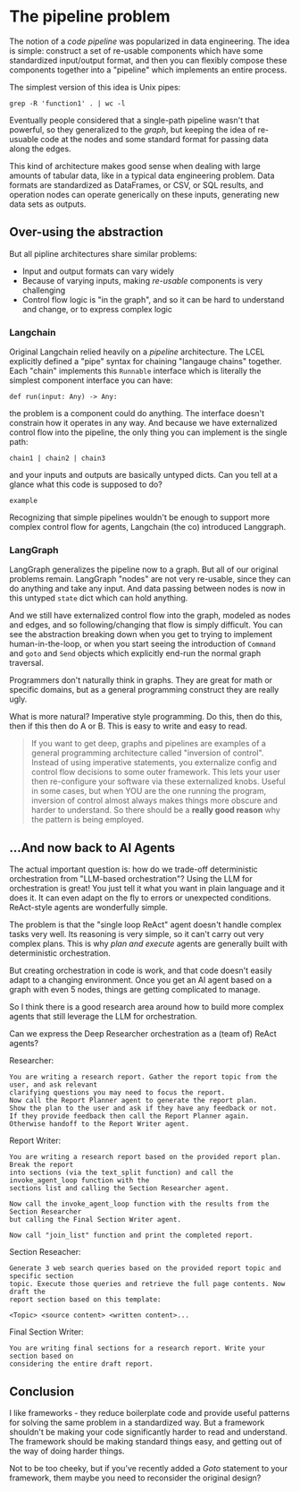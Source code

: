 # The pipeline problem

The notion of a _code pipeline_ was popularized in data engineering. The idea is simple:
construct a set of re-usable components which have some standardized input/output format,
and then you can flexibly compose these components together into a "pipeline" which
implements an entire process.

The simplest version of this idea is Unix pipes:

    grep -R 'function1' . | wc -l

Eventually people considered that a single-path pipeline wasn't that powerful, so
they generalized to the _graph_, but keeping the idea of re-usuable code at the nodes
and some standard format for passing data along the edges.

This kind of architecture makes good sense when dealing with large amounts of tabular
data, like in a typical data engineering problem. Data formats are standardized as
DataFrames, or CSV, or SQL results, and operation nodes can operate generically on
these inputs, generating new data sets as outputs.

## Over-using the abstraction

But all pipline architectures share similar problems:

- Input and output formats can vary widely
- Because of varying inputs, making _re-usable_ components is very challenging
- Control flow logic is "in the graph", and so it can be hard to understand and change,
or to express complex logic

### Langchain

Original Langchain relied heavily on a _pipeline_ architecture. The LCEL explicitly
defined a "pipe" syntax for chaining "langauge chains" together. Each "chain"
implements this `Runnable` interface which is literally the simplest component
interface you can have:

    def run(input: Any) -> Any:

the problem is a component could do anything. The interface doesn't constrain how
it operates in any way. And because we have externalized control flow into the
pipeline, the only thing you can implement is the single path:

    chain1 | chain2 | chain3

and your inputs and outputs are basically untyped dicts. Can you tell at a glance
what this code is supposed to do?

```
example
```

Recognizing that simple pipelines wouldn't be enough to support more complex control
flow for agents, Langchain (the co) introduced Langgraph.

### LangGraph

LangGraph generalizes the pipeline now to a graph. But all of our original problems
remain. LangGraph "nodes" are not very re-usable, since they can do anything and take
any input. And data passing between nodes is now in this untyped `state` dict which
can hold anything.

And we still have externalized control flow into the graph, modeled as nodes and edges,
and so following/changing that flow is simply difficult. You can see the abstraction
breaking down when you get to trying to implement human-in-the-loop, or when you
start seeing the introduction of `Command` and `goto` and `Send` objects which explicitly
end-run the normal graph traversal.

Programmers don't naturally think in graphs. They are great for math or specific domains, but as
a general programming construct they are really ugly.

What is more natural? Imperative style programming. Do this, then do this, then if this
then do A or B. This is easy to write and easy to read. 

> If you want to get deep, graphs and pipelines are examples of a general programming architecture
called "inversion of control". Instead of using imperative statements, you externalize config and
control flow decisions to some outer framework. This lets your user then re-configure your software
via these externalized knobs. Useful in some cases, but when YOU are the one running the program,
inversion of control almost always makes things more obscure and harder to understand. So there should
be a **really good reason** why the pattern is being employed.

## ...And now back to AI Agents

The actual important question is: how do we trade-off deterministic orchestration from "LLM-based
orchestration"? Using the LLM for orchestration is great! You just tell it what you want in
plain language and it does it. It can even adapt on the fly to errors or unexpected conditions.
ReAct-style agents are wonderfully simple. 

The problem is that the "single loop ReAct" agent doesn't handle complex tasks very well. Its
reasoning is very simple, so it can't carry out very complex plans. This is why _plan and execute_
agents are generally built with deterministic orchestration.

But creating orchestration in code is work, and that code doesn't easily adapt to a changing environment.
Once you get an AI agent based on a graph with even 5 nodes, things are getting complicated to manage.

So I think there is a good research area around how to build more complex agents that still leverage
the LLM for orchestration.

Can we express the Deep Researcher orchestration as a (team of) ReAct agents?

Researcher:
```
You are writing a research report. Gather the report topic from the user, and ask relevant
clarifying questions you may need to focus the report.
Now call the Report Planner agent to generate the report plan.
Show the plan to the user and ask if they have any feedback or not. 
If they provide feedback then call the Report Planner again. 
Otherwise handoff to the Report Writer agent.
```
Report Writer:
```
You are writing a research report based on the provided report plan. Break the report
into sections (via the text_split function) and call the invoke_agent_loop function with the
sections list and calling the Section Researcher agent.

Now call the invoke_agent_loop function with the results from the Section Researcher
but calling the Final Section Writer agent.

Now call "join_list" function and print the completed report.
```
Section Reseacher:
```
Generate 3 web search queries based on the provided report topic and specific section
topic. Execute those queries and retrieve the full page contents. Now draft the 
report section based on this template:

<Topic> <source content> <written content>...
```
Final Section Writer:
```
You are writing final sections for a research report. Write your section based on
considering the entire draft report.
```


## Conclusion

I like frameworks - they reduce boilerplate code and provide useful patterns for solving the same
problem in a standardized way. But a framework shouldn't be making your code significantly harder to 
read and understand. The framework should be making standard things easy, and getting out of the way
of doing harder things. 

Not to be too cheeky, but if you've recently added a _Goto_ statement to your framework, them maybe 
you need to reconsider the original design?



